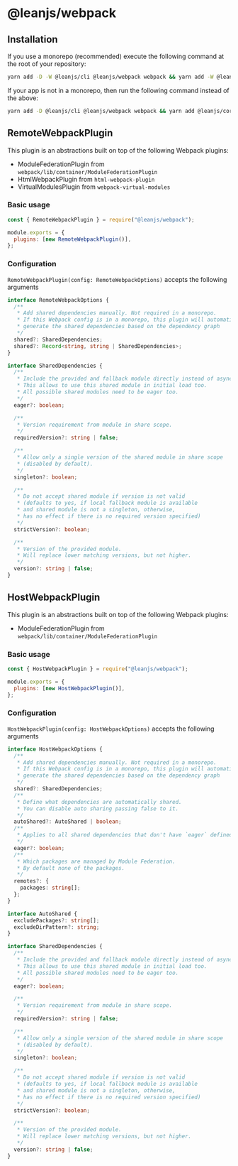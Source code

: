 # @leanjs/webpack

## Installation

If you use a monorepo (recommended) execute the following command at the root of your repository:

```sh
yarn add -D -W @leanjs/cli @leanjs/webpack webpack && yarn add -W @leanjs/core
```

If your app is not in a monorepo, then run the following command instead of the above:

```sh
yarn add -D @leanjs/cli @leanjs/webpack webpack && yarn add @leanjs/core
```

## RemoteWebpackPlugin

This plugin is an abstractions built on top of the following Webpack plugins:

- ModuleFederationPlugin from `webpack/lib/container/ModuleFederationPlugin`
- HtmlWebpackPlugin from `html-webpack-plugin`
- VirtualModulesPlugin from `webpack-virtual-modules`

### Basic usage

```js
const { RemoteWebpackPlugin } = require("@leanjs/webpack");

module.exports = {
  plugins: [new RemoteWebpackPlugin()],
};
```

### Configuration

`RemoteWebpackPlugin(config: RemoteWebpackOptions)` accepts the following arguments

```ts
interface RemoteWebpackOptions {
  /**
   * Add shared dependencies manually. Not required in a monorepo.
   * If this Webpack config is in a monorepo, this plugin will automatically
   * generate the shared dependencies based on the dependency graph
   */
  shared?: SharedDependencies;
  shared?: Record<string, string | SharedDependencies>;
}

interface SharedDependencies {
  /**
   * Include the provided and fallback module directly instead of async.
   * This allows to use this shared module in initial load too.
   * All possible shared modules need to be eager too.
   */
  eager?: boolean;

  /**
   * Version requirement from module in share scope.
   */
  requiredVersion?: string | false;

  /**
   * Allow only a single version of the shared module in share scope
   * (disabled by default).
   */
  singleton?: boolean;

  /**
   * Do not accept shared module if version is not valid
   * (defaults to yes, if local fallback module is available
   * and shared module is not a singleton, otherwise,
   * has no effect if there is no required version specified)
   */
  strictVersion?: boolean;

  /**
   * Version of the provided module.
   * Will replace lower matching versions, but not higher.
   */
  version?: string | false;
}
```

## HostWebpackPlugin

This plugin is an abstractions built on top of the following Webpack plugins:

- ModuleFederationPlugin from `webpack/lib/container/ModuleFederationPlugin`

### Basic usage

```js
const { HostWebpackPlugin } = require("@leanjs/webpack");

module.exports = {
  plugins: [new HostWebpackPlugin()],
};
```

### Configuration

`HostWebpackPlugin(config: HostWebpackOptions)` accepts the following arguments

```ts
interface HostWebpackOptions {
  /**
   * Add shared dependencies manually. Not required in a monorepo.
   * If this Webpack config is in a monorepo, this plugin will automatically
   * generate the shared dependencies based on the dependency graph
   */
  shared?: SharedDependencies;
  /**
   * Define what dependencies are automatically shared.
   * You can disable auto sharing passing false to it.
   */
  autoShared?: AutoShared | boolean;
  /**
   * Applies to all shared dependencies that don't have `eager` defined.
   */
  eager?: boolean;
  /**
   * Which packages are managed by Module Federation.
   * By default none of the packages.
   */
  remotes?: {
    packages: string[];
  };
}

interface AutoShared {
  excludePackages?: string[];
  excludeDirPattern?: string;
}

interface SharedDependencies {
  /**
   * Include the provided and fallback module directly instead of async.
   * This allows to use this shared module in initial load too.
   * All possible shared modules need to be eager too.
   */
  eager?: boolean;

  /**
   * Version requirement from module in share scope.
   */
  requiredVersion?: string | false;

  /**
   * Allow only a single version of the shared module in share scope
   * (disabled by default).
   */
  singleton?: boolean;

  /**
   * Do not accept shared module if version is not valid
   * (defaults to yes, if local fallback module is available
   * and shared module is not a singleton, otherwise,
   * has no effect if there is no required version specified)
   */
  strictVersion?: boolean;

  /**
   * Version of the provided module.
   * Will replace lower matching versions, but not higher.
   */
  version?: string | false;
}
```
